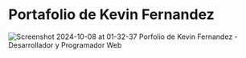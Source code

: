 # Portafolio de Kevin Fernandez

![Screenshot 2024-10-08 at 01-32-37 Porfolio de Kevin Fernandez - Desarrollador y Programador Web](https://github.com/user-attachments/assets/8183cc68-21c2-45c9-9fad-064d600964c6)
